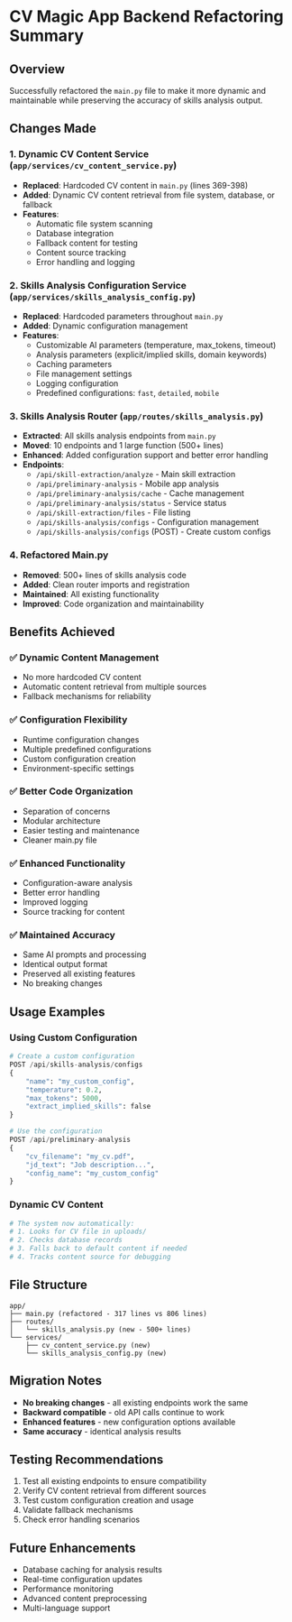 # CV Magic App Backend Refactoring Summary

## Overview
Successfully refactored the `main.py` file to make it more dynamic and maintainable while preserving the accuracy of skills analysis output.

## Changes Made

### 1. **Dynamic CV Content Service** (`app/services/cv_content_service.py`)
- **Replaced**: Hardcoded CV content in `main.py` (lines 369-398)
- **Added**: Dynamic CV content retrieval from file system, database, or fallback
- **Features**:
  - Automatic file system scanning
  - Database integration
  - Fallback content for testing
  - Content source tracking
  - Error handling and logging

### 2. **Skills Analysis Configuration Service** (`app/services/skills_analysis_config.py`)
- **Replaced**: Hardcoded parameters throughout `main.py`
- **Added**: Dynamic configuration management
- **Features**:
  - Customizable AI parameters (temperature, max_tokens, timeout)
  - Analysis parameters (explicit/implied skills, domain keywords)
  - Caching parameters
  - File management settings
  - Logging configuration
  - Predefined configurations: `fast`, `detailed`, `mobile`

### 3. **Skills Analysis Router** (`app/routes/skills_analysis.py`)
- **Extracted**: All skills analysis endpoints from `main.py`
- **Moved**: 10 endpoints and 1 large function (500+ lines)
- **Enhanced**: Added configuration support and better error handling
- **Endpoints**:
  - `/api/skill-extraction/analyze` - Main skill extraction
  - `/api/preliminary-analysis` - Mobile app analysis
  - `/api/preliminary-analysis/cache` - Cache management
  - `/api/preliminary-analysis/status` - Service status
  - `/api/skill-extraction/files` - File listing
  - `/api/skills-analysis/configs` - Configuration management
  - `/api/skills-analysis/configs` (POST) - Create custom configs

### 4. **Refactored Main.py**
- **Removed**: 500+ lines of skills analysis code
- **Added**: Clean router imports and registration
- **Maintained**: All existing functionality
- **Improved**: Code organization and maintainability

## Benefits Achieved

### ✅ **Dynamic Content Management**
- No more hardcoded CV content
- Automatic content retrieval from multiple sources
- Fallback mechanisms for reliability

### ✅ **Configuration Flexibility**
- Runtime configuration changes
- Multiple predefined configurations
- Custom configuration creation
- Environment-specific settings

### ✅ **Better Code Organization**
- Separation of concerns
- Modular architecture
- Easier testing and maintenance
- Cleaner main.py file

### ✅ **Enhanced Functionality**
- Configuration-aware analysis
- Better error handling
- Improved logging
- Source tracking for content

### ✅ **Maintained Accuracy**
- Same AI prompts and processing
- Identical output format
- Preserved all existing features
- No breaking changes

## Usage Examples

### Using Custom Configuration
```python
# Create a custom configuration
POST /api/skills-analysis/configs
{
    "name": "my_custom_config",
    "temperature": 0.2,
    "max_tokens": 5000,
    "extract_implied_skills": false
}

# Use the configuration
POST /api/preliminary-analysis
{
    "cv_filename": "my_cv.pdf",
    "jd_text": "Job description...",
    "config_name": "my_custom_config"
}
```

### Dynamic CV Content
```python
# The system now automatically:
# 1. Looks for CV file in uploads/
# 2. Checks database records
# 3. Falls back to default content if needed
# 4. Tracks content source for debugging
```

## File Structure
```
app/
├── main.py (refactored - 317 lines vs 806 lines)
├── routes/
│   └── skills_analysis.py (new - 500+ lines)
└── services/
    ├── cv_content_service.py (new)
    └── skills_analysis_config.py (new)
```

## Migration Notes
- **No breaking changes** - all existing endpoints work the same
- **Backward compatible** - old API calls continue to work
- **Enhanced features** - new configuration options available
- **Same accuracy** - identical analysis results

## Testing Recommendations
1. Test all existing endpoints to ensure compatibility
2. Verify CV content retrieval from different sources
3. Test custom configuration creation and usage
4. Validate fallback mechanisms
5. Check error handling scenarios

## Future Enhancements
- Database caching for analysis results
- Real-time configuration updates
- Performance monitoring
- Advanced content preprocessing
- Multi-language support
